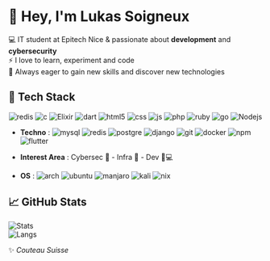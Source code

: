 # 👋 Hey, I'm Lukas Soigneux

💻 IT student at Epitech Nice & passionate about **development** and **cybersecurity**  
⚡ I love to learn, experiment and code  
🌱 Always eager to gain new skills and discover new technologies  


## 🚀 Tech Stack
<p style="text-align: center;"><img alt="redis" src="https://img.shields.io/badge/-Python-193d56?style=flat-square&logo=python&logoColor=white" /> <img alt="c" src="https://img.shields.io/badge/C-005895?style=flat-square&logo=c&logoColor=white" /> <img alt="Elixir" src="https://img.shields.io/badge/-Elixir-4b2864?style=flat-square&logo=Elixir&logoColor=white" /> <img alt="dart" src="https://img.shields.io/badge/-Dart-165495?style=flat-square&logo=Dart&logoColor=white" /> <img alt="html5" src="https://img.shields.io/badge/-HTML5-E34F26?style=flat-square&logo=html5&logoColor=white" /> <img alt="css" src="https://img.shields.io/badge/-CSS-0851e9?style=flat-square&logo=css&logoColor=white" /> <img alt="js" src="https://img.shields.io/badge/-Javascript-black?style=flat-square&logo=javascript&logoColor=efd81d" /> <img alt="php" src="https://img.shields.io/badge/-PHP-505c90?style=flat-square&logo=php&logoColor=white" />  <img alt="ruby" src="https://img.shields.io/badge/-Ruby-a91301?style=flat-square&logo=Ruby&logoColor=white" /> <img alt="go" src="https://img.shields.io/badge/-Go-00a6d5?style=flat-square&logo=Go&logoColor=white" /> <img alt="Nodejs" src="https://img.shields.io/badge/-Nodejs-43853d?style=flat-square&logo=Node.js&logoColor=white" />
</p>

- **Techno** : <img alt="mysql" src="https://img.shields.io/badge/-MySQL-08658c?style=flat-square&logo=mysql&logoColor=white" /> <img alt="redis" src="https://img.shields.io/badge/-Redis-ff4438?style=flat-square&logo=redis&logoColor=white" /> <img alt="postgre" src="https://img.shields.io/badge/-PostgreSQL-376595?style=flat-square&logo=postgresql&logoColor=white" /> <img alt="django" src="https://img.shields.io/badge/-Django-103326?style=flat-square&logo=django&logoColor=white" /> <img alt="git" src="https://img.shields.io/badge/-Git-F05032?style=flat-square&logo=git&logoColor=white" /> <img alt="docker" src="https://img.shields.io/badge/-Docker-0872bd?style=flat-square&logo=docker&logoColor=white" />
<img alt="npm" src="https://img.shields.io/badge/-NPM-CB3837?style=flat-square&logo=npm&logoColor=white" /> <img alt="flutter" src="https://img.shields.io/badge/-Flutter-144ba3?style=flat-square&logo=flutter&logoColor=white" />

- **Interest Area** : Cybersec 🔐 - Infra 🚧 - Dev 🧑💻

- **OS** : <img alt="arch" src="https://img.shields.io/badge/-Arch Linux-193d56?style=flat-square&logo=arch-linux&logoColor=white" /> <img alt="ubuntu" src="https://img.shields.io/badge/-Ubutnu-e75420?style=flat-square&logo=ubuntu&logoColor=white" /> <img alt="manjaro" src="https://img.shields.io/badge/-Manjaro-52a048?style=flat-square&logo=manjaro&logoColor=white" /> <img alt="kali" src="https://img.shields.io/badge/-Kali-2d7bff?style=flat-square&logo=kali-linux&logoColor=white" /> <img alt="nix" src="https://img.shields.io/badge/-NixOS-5578c0?style=flat-square&logo=nixos&logoColor=white" />


## 📈 GitHub Stats
![Stats](https://github-readme-stats.vercel.app/api?username=lukas-sgx&show_icons=true&hide_border=true&theme=tokyonight)  
![Langs](https://github-readme-stats.vercel.app/api/top-langs/?username=lukas-sgx&layout=compact&hide_border=true&theme=tokyonight)


✨ *Couteau Suisse*
